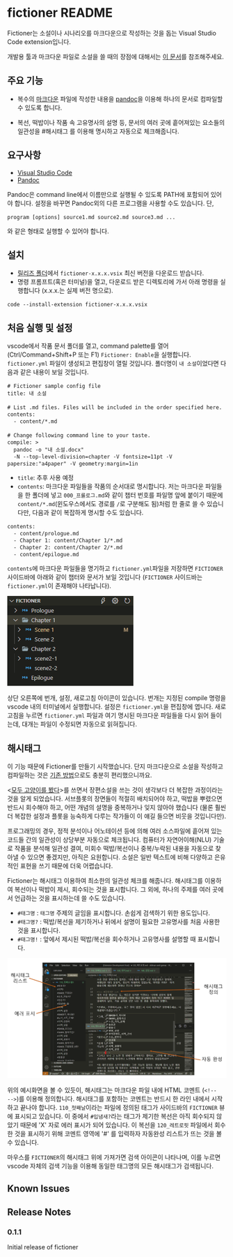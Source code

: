 # fictioner README

Fictioner는 소설이나 시나리오를 마크다운으로 작성하는 것을 돕는 Visual Studio Code extension입니다. 

개발용 툴과 마크다운 파일로 소설을 쓸 때의 장점에 대해서는 [이 문서](https://github.com/yunhojeon/korean-novel#%ED%95%84%EC%9A%94%EC%84%B1)를 참조해주세요.

## 주요 기능

- 복수의 [마크다운](https://ko.wikipedia.org/wiki/%EB%A7%88%ED%81%AC%EB%8B%A4%EC%9A%B4) 파일에 작성한 내용을 [pandoc](https://pandoc.org/)을 이용해 하나의 문서로 컴파일할 수 있도록 합니다.

- 복선, 떡밥이나 작품 속 고유명사의 설명 등, 문서의 여러 곳에 흩어져있는 요소들의 일관성을 #해시태그 를 이용해 명시하고 자동으로 체크해줍니다.

## 요구사항

- [Visual Studio Code](https://code.visualstudio.com/)
- [Pandoc](https://pandoc.org/)

Pandoc은 command line에서 이름만으로 실행될 수 있도록 PATH에 포함되어 있어야 합니다. 설정을 바꾸면 Pandoc외의 다른 프로그램을 사용할 수도 있습니다. 단,
```
program [options] source1.md source2.md source3.md ...
```
와 같은 형태로 실행할 수 있어야 합니다.

## 설치

- [릴리즈 폴더](release/)에서 `fictioner-x.x.x.vsix` 최신 버전을 다운로드 받습니다.
- 명령 프롬프트(혹은 터미널)을 열고, 다운로드 받은 디렉토리에 가서 아래 명령을 실행합니다 (x.x.x.는 실제 버전 명으로).
```
code --install-extension fictioner-x.x.x.vsix
```


## 처음 실행 및 설정

vscode에서 작품 문서 폴더를 열고, command palette를 열어 (Ctrl/Command+Shift+P 또는 F1) `Fictioner: Enable`을 실행합니다. `fictioner.yml` 파일이 생성되고 편집창이 열릴 것입니다. 폴더명이 `내 소설`이었다면 다음과 같은 내용이 보일 것입니다.
```
# Fictioner sample config file
title: 내 소설 

# List .md files. Files will be included in the order specified here.
contents:
  - content/*.md

# Change following command line to your taste.
compile: >
  pandoc -o "내 소설.docx"
  -N --top-level-division=chapter -V fontsize=11pt -V papersize:"a4paper" -V geometry:margin=1in
```

- `title`: 추후 사용 예정
- `contents`: 마크다운 파일들을 작품의 순서대로 명시합니다. 저는 마크다운 파일들을 한 폴더에 넣고 `000_프롤로그.md`와 같이 챕터 번호를 파일명 앞에 붙이기 때문에 `content/*.md`(윈도우스에서도 경로를 `/`로 구분해도 됨)처럼 한 줄로 쓸 수 있습니다만, 다음과 같이 복잡하게 명시할 수도 있습니다. 
```
contents:
  - content/prologue.md
  - Chapter 1: content/Chapter 1/*.md
  - Chapter 2: content/Chapter 2/*.md
  - content/epilogue.md
```
`contents`에 마크다운 파일들을 명기하고 `fictioner.yml`파일을 저장하면 `FICTIONER` 사이드바에 아래와 같이 챕터와 문서가 보일 것입니다 (`FICTIONER` 사이드바는 `fictioner.yml`이 존재해야 나타납니다).

![FICTIONER sidebar](docs/imgs/sidebar.png)

상단 오른쪽에 번개, 설정, 새로고침 아이콘이 있습니다. 번개는 지정된 compile 명령을 vscode 내의 터미널에서 실행합니다. 설정은 `fictioner.yml`을 편집창에 엽니다. 새로고침을 누르면 `fictioner.yml` 파일과 여기 명시된 마크다운 파일들을 다시 읽어 들이는데, 대개는 파일이 수정되면 자동으로 읽혀집니다.

## 해시태그 

이 기능 때문에 Fictioner를 만들기 시작했습니다. 단지 마크다운으로 소설을 작성하고 컴파일하는 것은 [기존 방법](https://github.com/yunhojeon/korean-novel)으로도 충분히 편리했으니까요.

<[모두 고양이를 봤다](http://www.yes24.com/Product/Goods/91775353)>를 쓰면서 장편소설을 쓰는 것이 생각보다 더 복잡한 과정이라는 것을 알게 되었습니다. 서브플롯의 장면들이 적절히 배치되어야 하고, 떡밥을 뿌렸으면 반드시 회수해야 하고, 어떤 개념의 설명을 중복하거나 잊지 않아야 했습니다 (물론 훨씬 더 복잡한 설정과 플롯을 능숙하게 다루는 작가들이 이 얘길 들으면 비웃을 것입니다만). 

프로그래밍의 경우, 정적 분석이나 어노테이션 등에 의해 여러 소스파일에 흩어져 있는 코드들 간의 일관성이 상당부분 자동으로 체크됩니다. 컴퓨터가 자연어이해(NLU) 기술로 작품을 분석해 일관성 결여, 미회수 떡밥/복선이나 중복/누락된 내용을 자동으로 찾아낼 수 있으면 좋겠지만, 아직은 요원합니다. 소설은 일반 텍스트에 비해 다양하고 은유적인 표현을 쓰기 때문에 더욱 어렵습니다.

Fictioner는 해시태그 이용하여 최소한의 일관성 체크를 해줍니다. 해시태그를 이용하여 복선이나 떡밥이 제시, 회수되는 것을 표시합니다. 그 외에, 하나의 주제를 여러 곳에서 언급하는 것을 표시하는데 쓸 수도 있습니다.

- `#태그명` : `태그명` 주제의 글임을 표시합니다. 손쉽게 검색하기 위한 용도입니다.
- `#태그명?` : 떡밥/복선을 제기하거나 뒤에서 설명이 필요한 고유명사를 처음 사용한 것을 표시합니다.
- `#태그명!` : 앞에서 제시된 떡밥/복선을 회수하거나 고유명사를 설명할 때 표시합니다.

![fictioner screen shot](docs/imgs/fictioner_screen_capture.png)

위의 예시화면을 볼 수 있듯이, 해시태그는 마크다운 파일 내에 HTML 코멘트 (`<!--    -->`)를 이용해 정의합니다. 해시태그를 포함하는 코멘트는 반드시 한 라인 내에서 시작하고 끝나야 합니다. `110_첫째날`이라는 파일에 정의된 태그가 사이드바의 `FICTIONER` 뷰에 표시되고 있습니다. 이 중에서 `#입냄새?`라는 태그가 제기한 복선은 아직 회수되지 않았기 때문에 'X' 자로 에러 표시가 되어 있습니다. 이 복선을 `120_레트로핏` 파일에서 회수한 것을 표시하기 위해 코멘트 영역에 '#' 를 입력하자 자동완성 리스트가 뜨는 것을 볼 수 있습니다.

마우스를 `FICTIONER`의 해시태그 위에 가져가면 검색 아이콘이 나타나며, 이를 누르면 vscode 자체의 검색 기능을 이용해 동일한 태그명의 모든 해시태그가 검색됩니다.

## Known Issues


## Release Notes

### 0.1.1

Initial release of fictioner
